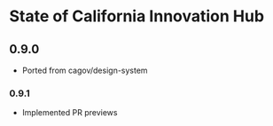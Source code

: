 # State of California Innovation Hub

## 0.9.0
- Ported from cagov/design-system

### 0.9.1
- Implemented PR previews